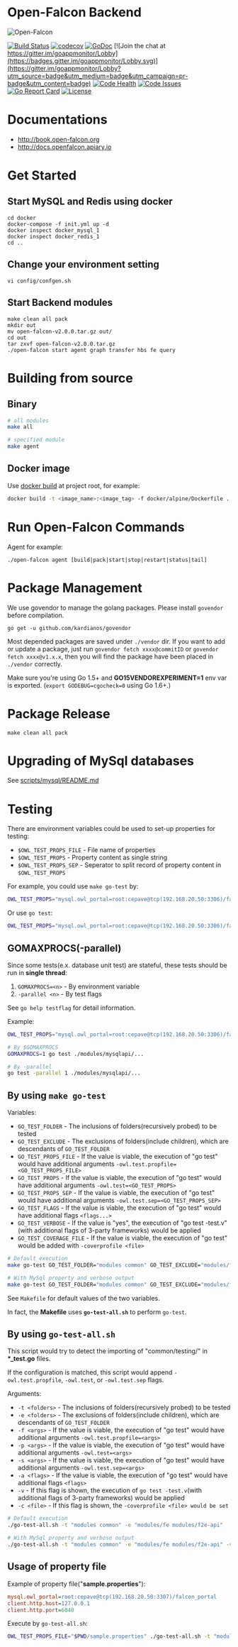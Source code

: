 # Open-Falcon Backend

![Open-Falcon](./logo.png)

[![Build Status](https://travis-ci.org/Cepave/open-falcon-backend.svg?branch=develop)](https://travis-ci.org/Cepave/open-falcon-backend)
[![codecov](https://codecov.io/gh/Cepave/open-falcon-backend/branch/develop/graph/badge.svg)](https://codecov.io/gh/Cepave/open-falcon-backend)
[![GoDoc](https://godoc.org/github.com/DistributedMonitoringSystem/open-falcon-backend?status.svg)](https://godoc.org/github.com/DistributedMonitoringSystem/open-falcon-backend)
[![Join the chat at https://gitter.im/goappmonitor/Lobby](https://badges.gitter.im/goappmonitor/Lobby.svg)](https://gitter.im/goappmonitor/Lobby?utm_source=badge&utm_medium=badge&utm_campaign=pr-badge&utm_content=badge)
[![Code Health](https://landscape.io/github/Cepave/open-falcon-backend/master/landscape.svg?style=flat)](https://landscape.io/github/Cepave/open-falcon-backend/master)
[![Code Issues](https://www.quantifiedcode.com/api/v1/project/df24b20e9c504ad0a2ac9fa3e99936f5/badge.svg)](https://www.quantifiedcode.com/app/project/df24b20e9c504ad0a2ac9fa3e99936f5)
[![Go Report Card](https://goreportcard.com/badge/github.com/DistributedMonitoringSystem/open-falcon-backend)](https://goreportcard.com/report/github.com/DistributedMonitoringSystem/open-falcon-backend)
[![License](https://img.shields.io/badge/LICENSE-Apache2.0-ff69b4.svg)](http://www.apache.org/licenses/LICENSE-2.0.html)

# Documentations

- http://book.open-falcon.org
- http://docs.openfalcon.apiary.io

# Get Started

## Start MySQL and Redis using docker

    cd docker
    docker-compose -f init.yml up -d
    docker inspect docker_mysql_1
    docker inspect docker_redis_1
    cd ..

## Change your environment setting

    vi config/confgen.sh

## Start Backend modules

    make clean all pack
    mkdir out
    mv open-falcon-v2.0.0.tar.gz out/
    cd out
    tar zxvf open-falcon-v2.0.0.tar.gz
    ./open-falcon start agent graph transfer hbs fe query

# Building from source

## Binary
```bash
# all modules
make all

# specified module
make agent
```

## Docker image

Use [docker build](https://docs.docker.com/engine/reference/commandline/build/) at project root, for example:
```sh
docker build -t <image_name>:<image_tag> -f docker/alpine/Dockerfile .
```

# Run Open-Falcon Commands

Agent for example:

    ./open-falcon agent [build|pack|start|stop|restart|status|tail]

# Package Management

We use govendor to manage the golang packages. Please install `govendor` before compilation.

    go get -u github.com/kardianos/govendor

Most depended packages are saved under `./vendor` dir. If you want to add or update a package, just run `govendor fetch xxxx@commitID` or `govendor fetch xxxx@v1.x.x`, then you will find the package have been placed in `./vendor` correctly.

Make sure you're using Go 1.5+ and **GO15VENDOREXPERIMENT=1** env var is exported. (`export GODEBUG=cgocheck=0` using Go 1.6+.)

# Package Release

	make clean all pack

# Upgrading of MySql databases

See [scripts/mysql/README.md](scripts/mysql/README.md)

# Testing

There are environment variables could be used to set-up properties for testing:

* `$OWL_TEST_PROPS_FILE` - File name of properties
* `$OWL_TEST_PROPS` - Property content as single string
* `$OWL_TEST_PROPS_SEP` - Seperator to split record of property content in `$OWL_TEST_PROPS`

For example, you could use `make go-test` by:

```sh
OWL_TEST_PROPS="mysql.owl_portal=root:cepave@tcp(192.168.20.50:3306)/falcon_portal_test?parseTime=True&loc=Local" make go-test GO_TEST_VERBOSE=yes GO_TEST_FOLDER="modules/mysqlapi/rdb/owl"
```

Or use `go test`:
```sh
OWL_TEST_PROPS="mysql.owl_portal=root:cepave@tcp(192.168.20.50:3306)/falcon_portal_test?parseTime=True&loc=Local" go test ./modules/mysqlapi/rdb/owl -test.v
```

## GOMAXPROCS(-parallel)

Since some tests(e.x. database unit test) are stateful, these tests should be run in **single thread**:

1. `GOMAXPROCS=<n>` - By environment variable
1. `-parallel <n>` - By test flags

See `go help testflag` for detail information.

Example:

```sh
OWL_TEST_PROPS="mysql.owl_portal=root:cepave@tcp(192.168.20.50:3306)/falcon_portal_test?parseTime=True&loc=Local mysql.graph=root:cepave@tcp(192.168.20.50:3306)/graph?parseTime=True&loc=Local"

# By $GOMAXPROCS
GOMAXPROCS=1 go test ./modules/mysqlapi/...

# By -parallel
go test -parallel 1 ./modules/mysqlapi/...
```

## By using `make go-test`

Variables:
* `GO_TEST_FOLDER` - The inclusions of folders(recursively probed) to be tested
* `GO_TEST_EXCLUDE` - The exclusions of folders(include children), which are descendants of `GO_TEST_FOLDER`
* `GO_TEST_PROPS_FILE` - If the value is viable, the execution of "go test" would have additional arguments `-owl.test.propfile=<GO_TEST_PROPS_FILE>`
* `GO_TEST_PROPS` - If the value is viable, the execution of "go test" would have additional arguments `-owl.test=<GO_TEST_PROPS>`
* `GO_TEST_PROPS_SEP` - If the value is viable, the execution of "go test" would have additional arguments `-owl.test.sep=<GO_TEST_PROPS_SEP>`
* `GO_TEST_FLAGS` - If the value is viable, the execution of "go test" would have additional flags `<flags...>`
* `GO_TEST_VERBOSE` - If the value is "yes", the execution of "go test -test.v"(with additional flags of 3-party frameworks) would be applied
* `GO_TEST_COVERAGE_FILE` - If the value is viable, the execution of "go test" would be added with `-coverprofile <file>`

```sh
# Default execution
make go-test GO_TEST_FOLDER="modules common" GO_TEST_EXCLUDE="modules/fe modules/f2e-api"

# With MySql property and verbose output
make go-test GO_TEST_FOLDER="modules common" GO_TEST_EXCLUDE="modules/fe modules/f2e-api" GO_TEST_VERBOSE=yes GO_TEST_PROPS="mysql.owl_portal=root:cepave@tcp(192.168.20.50:3306)/falcon_portal_test?parseTime=True&loc=Local"
```

See `Makefile` for default values of the two variables.

In fact, the __Makefile__ uses __`go-test-all.sh`__ to perform `go-test`.

## By using `go-test-all.sh`

This script would try to detect the importing of "common/testing/<lib>" in __*\_test.go__ files.

If the configuration is matched, this script would append `-owl.test.propfile`, `-owl.test`, or `-owl.test.sep` flags.

Arguments:
* `-t <folders>` - The inclusions of folders(recursively probed) to be tested
* `-e <folders>` - The exclusions of folders(include children), which are descendants of `GO_TEST_FOLDER`
* `-f <args>` - If the value is viable, the execution of "go test" would have additional arguments `-owl.test.propfile=<args>`
* `-p <args>` - If the value is viable, the execution of "go test" would have additional arguments `-owl.test=<args>`
* `-s <args>` - If the value is viable, the execution of "go test" would have additional arguments `-owl.test.sep=<args>`
* `-a <flags>` - If the value is viable, the execution of "go test" would have additional flags `<flags>`
* `-v` - If this flag is shown, the execution of `go test -test.v`(with additional flags of 3-party frameworks) would be applied
* `-c <file>` - If this flag is shown, the `-coverprofile <file> would be set`

```sh
# Default execution
./go-test-all.sh -t "modules common" -e "modules/fe modules/f2e-api"

# With MySql property and verbose output
./go-test-all.sh -t "modules common" -e "modules/fe modules/f2e-api" -v -p "mysql.owl_portal=root:cepave@tcp(192.168.20.50:3306)/falcon_portal_test?parseTime=True&loc=Local"
```

## Usage of property file

Example of property file("__sample.properties__"):
```ini
mysql.owl_portal=root:cepave@tcp(192.168.20.50:3307)/falcon_portal
client.http.host=127.0.0.1
client.http.port=6040
```

Execute by `go-test-all.sh`:
```sh
OWL_TEST_PROPS_FILE="$PWD/sample.properties" ./go-test-all.sh -t "modules/mysqlapi/restful"
```
